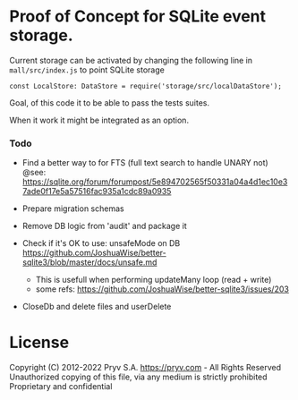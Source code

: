 # Proof of Concept for SQLite event storage. 

Current storage can be activated by changing the following line in `mall/src/index.js` to point SQLite storage

```
const LocalStore: DataStore = require('storage/src/localDataStore');
```

Goal, of this code it to be able to pass the tests suites. 

When it work it might be integrated as an option. 

### Todo
- Find a better way to for FTS (full text search to handle UNARY not)
@see: https://sqlite.org/forum/forumpost/5e894702565f50331a04a4d1ec10e37ade0f17e5a57516fac935a1cdc89a0935

- Prepare migration schemas

- Remove DB logic from 'audit' and package it

- Check if it's OK to use: unsafeMode on DB
    https://github.com/JoshuaWise/better-sqlite3/blob/master/docs/unsafe.md
  - This is usefull when performing updateMany loop (read + write)
  - some refs: https://github.com/JoshuaWise/better-sqlite3/issues/203


- CloseDb and delete files and userDelete
# License
Copyright (C) 2012-2022 Pryv S.A. https://pryv.com - All Rights Reserved
Unauthorized copying of this file, via any medium is strictly prohibited
Proprietary and confidential